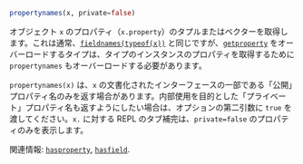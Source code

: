 ```julia
propertynames(x, private=false)
```

オブジェクト `x` のプロパティ（`x.property`）のタプルまたはベクターを取得します。これは通常、[`fieldnames(typeof(x))`](@ref) と同じですが、[`getproperty`](@ref) をオーバーロードするタイプは、タイプのインスタンスのプロパティを取得するために `propertynames` もオーバーロードする必要があります。

`propertynames(x)` は、`x` の文書化されたインターフェースの一部である「公開」プロパティ名のみを返す場合があります。内部使用を目的とした「プライベート」プロパティ名も返すようにしたい場合は、オプションの第二引数に `true` を渡してください。`x.` に対する REPL のタブ補完は、`private=false` のプロパティのみを表示します。

関連情報: [`hasproperty`](@ref), [`hasfield`](@ref).
